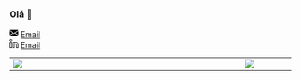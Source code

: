 ### Olá 👋

<!--
**g-barbosa/g-barbosa** is a ✨ _special_ ✨ repository because its `README.md` (this file) appears on your GitHub profile.

Here are some ideas to get you started:

- 🔭 I’m currently working on ...
- 🌱 I’m currently learning ...
- 👯 I’m looking to collaborate on ...
- 🤔 I’m looking for help with ...
- 💬 Ask me about ...
- 📫 How to reach me: giovanne.bbarbosa@gmail.com
- 😄 Pronouns: ...
- ⚡ Fun fact: ...
-->
<a href="mailto:giovanne.bbarbosa@gmail.com"><img src="https://github.com/g-barbosa/g-barbosa.github.io/blob/master/img/icons/email.png" width="16"></img></a> [Email](mailto:giovanne.bbarbosa@gmail.com)
<br>
<a href="https://www.linkedin.com/in/giovannebbarbosa"><img src="https://github.com/g-barbosa/g-barbosa.github.io/blob/master/img/icons/linkedin.png" width="16"></img></a> [Email](https://www.linkedin.com/in/giovannebbarbosa)
<center>
<table>
    <tr>
        <td><img width="400px" align="left" src="https://github-readme-stats.vercel.app/api/top-langs/?username=g-barbosa&hide=html&layout=compact&theme=buefy" /></td>
        <td><img width="495px" align="left" src="https://github-readme-stats.vercel.app/api?username=g-barbosa&theme=buefy"/></td>
    </tr>   
</table>
</center> 
